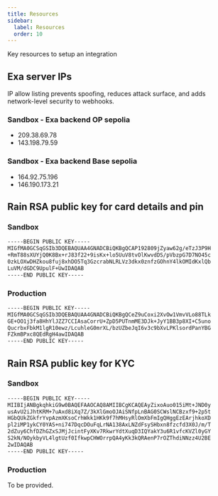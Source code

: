 ```yaml
---
title: Resources
sidebar:
  label: Resources
  order: 10
---
```


Key resources to setup an integration

## Exa server IPs

IP allow listing prevents spoofing, reduces attack surface, and adds network-level security to webhooks.

### Sandbox - Exa backend OP sepolia

- 209.38.69.78
- 143.198.79.59

### Sandbox - Exa backend Base sepolia

- 164.92.75.196
- 146.190.173.21

## Rain RSA public key for card details and pin

### Sandbox

``` bash
-----BEGIN PUBLIC KEY-----
MIGfMA0GCSqGSIb3DQEBAQUAA4GNADCBiQKBgQCAP192809jZyaw62g/eTzJ3P9H
+RmT88sXUYjQ0K8Bx+rJ83f22+9isKx+lo5UuV8tvOlKwvdDS/pVbzpG7D7NO45c
0zkLOXwDHZkou8fuj8xhDO5Tq3GzcrabNLRLVz3dkx0znfzGOhnY4lkOMIdKxlQb
LuVM/dGDC9UpulF+UwIDAQAB
-----END PUBLIC KEY-----
```

### Production

``` bash
-----BEGIN PUBLIC KEY-----
MIGfMA0GCSqGSIb3DQEBAQUAA4GNADCBiQKBgQCeZ9uCoxi2XvOw1VmvVLo88TLk
GE+OO1j3fa8HhYlJZZ7CCIAsaCorrU+ZpD5PUTnmME3DJk+JyY1BB3p8XI+C5uno
QucrbxFbkM1lgR10ewz/LcuhleG0mrXL/bzUZbeJqI6v3c9bXvLPKlsordPanYBG
FZkmBPxc8QEdRgH4awIDAQAB
-----END PUBLIC KEY-----
```

## Rain RSA public key for KYC

### Sandbox

``` bash
-----BEGIN PUBLIC KEY-----
MIIBIjANBgkqhkiG9w0BAQEFAAOCAQ8AMIIBCgKCAQEAyZixoAuo015iMt+JND0y
usAvU2iJhtKRM+7uAxd8iXq7Z/3kXlGmoOJAiSNfpLnBAG0SCWslNCBzxf9+2p5t
HGbQUkZGkfrYvpAzmXKsoCrhWkk1HKk9f7hMHsyRlOmXbFmIgQHggEzEArjhkoXD
pl2iMP1ykCY0YAS+ni747DqcDOuFqLrNA138AxLNZdFsySHbxn8fzcfd3X0J/m/T
2dZuy6ChfDZhGZxSJMjJcintFyXKv7RkwrYdtXuqD3IQYakY3u6R1vfcKVZl0yGY
S2kN/NOykbyVL4lgtUzf0IfkwpCHWOrrpQA4yKk3kQRAenP7rOZThdiNNzz4U2BE
2wIDAQAB
-----END PUBLIC KEY-----
```

### Production

To be provided.
